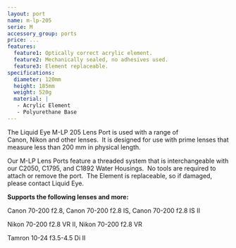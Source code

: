 ```yaml
---
layout: port
name: m-lp-205
serie: M
accessory_group: ports
price: ...
features:
  feature1: Optically correct acrylic element.
  feature2: Mechanically sealed, no adhesives used.
  feature3: Element replaceable.
specifications:
  diameter: 120mm
  height: 185mm
  weight: 520g
  material: |
   - Acrylic Element
   - Polyurethane Base
---
```

The Liquid Eye M-LP 205 Lens Port is used with a range of Canon, Nikon and other lenses.  It is designed for use with prime lenses that measure less than 200 mm in physical length.

Our M-LP Lens Ports feature a threaded system that is interchangeable with our C2050, C1795, and C1892 Water Housings.  No tools are required to attach or remove the port.  The Element is replaceable, so if damaged, please contact Liquid Eye.

**Supports the following lenses and more:**

Canon	70-200 f2.8, Canon 70-200 f2.8 IS, Canon 70-200 f2.8 IS II

Nikon	70-200 f2.8 VR II, Nikon 70-200 f2.8 VR

Tamron 10-24 f3.5-4.5 Di II 	
